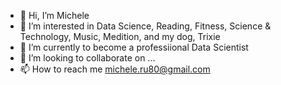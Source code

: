 - 👋 Hi, I’m Michele
- 👀 I’m interested in Data Science, Reading, Fitness, Science & Technology, Music, Medition, and my dog, Trixie
- 🌱 I’m currently to become a professiional Data Scientist
- 💞️ I’m looking to collaborate on ...
- 📫 How to reach me michele.ru80@gmail.com

<!---
TrixieBrixie/TrixieBrixie is a ✨ special ✨ repository because its `README.md` (this file) appears on your GitHub profile.
You can click the Preview link to take a look at your changes.
--->
